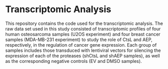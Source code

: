 # Transcriptomic Analysis
This repository contains the code used for the transcriptomic analysis. The raw data set used in this study consisted of transcriptomic profiles of four human osteosarcoma samples (U2OS experiment) and four breast cancer samples (MDA-MB-231 experiment) to study the role of CtsL and AEP, respectively, in the regulation of cancer gene expression. Each group of samples includes those transduced with lentiviral vectors for silencing the expression of each of the proteases (shCtsL and shAEP samples), as well as the corresponding negative controls (EV and DMSO samples).
